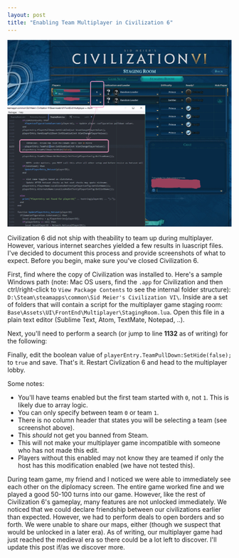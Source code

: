 ```yaml
---
layout: post
title: "Enabling Team Multiplayer in Civilization 6"
---
```


<img class="responsive-img" src="/images/civ6-team-multiplayer.png">

Civilization 6 did not ship with theability to team up during multiplayer. However, various internet searches yielded a few results in luascript files. I've decided to document this process and provide screenshots of what to expect. Before you begin, make sure you've closed Civilization 6.

First, find where the copy of Civilization was installed to. Here's a sample Windows path (note: Mac OS users, find the `.app` for Civilization and then ctrl/right-click to `View Package Contents` to see the internal folder structure): `D:\Steam\steamapps\common\Sid Meier's Civilization VI\`. Inside are a set of folders that will contain a script for the multiplayer game staging room: `Base\Assets\UI\FrontEnd\Multiplayer\StagingRoom.lua`. Open this file in a plain text editor (Sublime Text, Atom, TextMate, Notepad, ..).

Next, you'll need to perform a search (or jump to line **1132** as of writing) for the following:

<script src="https://gist.github.com/code-for-coffee/80eda025a0369085ac8c471ba5412457.js"></script>

Finally, edit the boolean value of `playerEntry.TeamPullDown:SetHide(false);` to `true` and save. That's it. Restart Civlization 6 and head to the multiplayer lobby.

Some notes:
* You'll have teams enabled but the first team started with `0`, not `1`. This is likely due to array logic.
* You can only specify between team `0` or team `1`.
* There is no column header that states you will be selecting a team (see screenshot above).
* This _should_ not get you banned from Steam.
* This will not make your multiplayer game incompatible with someone who has not made this edit.
* Players without this enabled may not know they are teamed if only the host has this modification enabled (we have not tested this).

During team game, my friend and I noticed we were able to immediately see each other on the diplomacy screen. The entire game worked fine and we played a good 50-100 turns into our game. However, like the rest of Civilization 6's gameplay, many features are not unlocked immediately. We noticed that we could declare friendship between our civilizations earlier than expected. However, we had to perform deals to open borders and so forth. We were unable to share our maps, either (though we suspect that would be unlocked in a later era). As of writing, our multiplayer game had just reached the medieval era so there could be a lot left to discover. I'll update this post if/as we discover more. 
